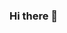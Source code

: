 ### Hi there 👋

<!--
**siukk78/siukk78** is a ✨ _special_ ✨ repository because its `README.md` (this file) appears on your GitHub profile.

Here are some ideas to get you started:

- 🔭 I’m currently working on Machine Learning stuff
- 🌱 I’m currently learning something I do not know will I use in reality
- 📫 How to reach me: please dont
- ⚡ Fun fact: I am final year student and looking for graduation
-->
 
